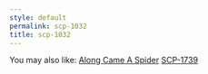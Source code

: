 ```yaml
---
style: default
permalink: scp-1032
title: scp-1032
---
```

You may also like:
[Along Came A Spider](http://scp-wiki.net/along-came-a-spider)
[SCP-1739](http://scp-wiki.net/scp-1739)